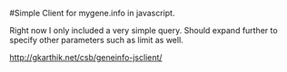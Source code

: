 #Simple Client for mygene.info in javascript.

Right now I only included a very simple query. Should expand further to specify other parameters such as limit as well.

<http://gkarthik.net/csb/geneinfo-jsclient/>
